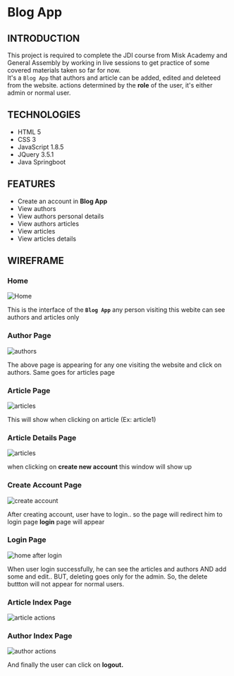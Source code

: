 # <b>Blog App</b>

## INTRODUCTION
This project is required to complete the JDI course from Misk Academy and General Assembly by working in live sessions to get practice of some covered materials taken so far for now.<br>It's a `Blog App` that authors and article can be added, edited and deleteed from the website. actions determined by the <b>role</b> of the user, it's either admin or normal user.


## TECHNOLOGIES
* HTML 5
* CSS 3
* JavaScript 1.8.5 
* JQuery 3.5.1
* Java Springboot



## FEATURES
* Create an account in <b>Blog App</b>
* View authors 
* View authors personal details
* View authors articles
* View articles 
* View articles details 


## WIREFRAME
### Home
![Home](image\Home_blogapp.png) <br>

This is the interface of the <b>`Blog App`</b> any person visiting this webite can see authors and articles only

### Author Page
![authors](image\author_index_blogapp.png) <br>

The above page is appearing for any one visiting the website and click on authors. Same goes for articles page

### Article Page
![articles](image\article_index_blogapp.png) <br>

This will show when clicking on article (Ex: article1)

### Article Details Page
![articles](image\article_detail_blogapp.png) <br>

when clicking on <b>create new account</b> this window will show up

### Create Account Page
![create account](image\Create_account_blogapp.png) <br>

After creating account, user have to login.. so the page will redirect him to login page <b>login</b> page will appear

### Login Page
![home after login](image\login_blogapp.png) <br>

When user login successfully, he can see the articles and authors AND add some and edit.. BUT, deleting goes only for the admin. So, the delete buttton will not appear for normal users.

### Article Index Page
![article actions](image\Actions_article_blogapp.png) <br>

### Author Index Page
![author actions](image\Actions_author_blogapp.png) <br>

And finally the user can click on <b>logout<b>.





